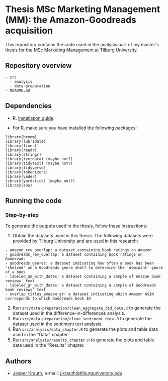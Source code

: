 # Thesis MSc Marketing Management (MM): the Amazon-Goodreads acquisition
This repository contains the code used in the analysis part of my master's thesis for the MSc Marketing Management at Tilburg University.

## Repository overview

```
- src
  - analysis
  - data-preparation
- README.md
```

## Dependencies

- R. [Installation guide](https://tilburgsciencehub.com/building-blocks/configure-your-computer/statistics-and-computation/r/).

- For R, make sure you have installed the following packages:
```
library(broom)
library(lubridate)
library(fixest)
library(readr)
library(stringr)
library(textdata) (maybe not?)
library(tidytext) (maybe not?)
library(tidyverse)
library(tokenizers)
library(vader)
library(yardstick) (maybe not?)
library(zoo)
```

## Running the code
### Step-by-step
To generate the outputs used in the thesis, follow these instructions:
1. Obtain the datasets used in this thesis. The following datasets were provided by Tilburg University and are used in this research: 
```
- amazon_rev_overlap: a dataset containing book ratings on Amazon
- goodreads_rev_overlap: a dataset containing book ratings on Goodreads
- goodreads_genres: a dataset indicating how often a book has been 'shelved' on a Goodreads genre shelf to determine the 'dominant' genre of a book
- labeled_am_with_dates: a dataset containing a sample of Amazon book reviews' text
- labeled_gr_with_dates: a dataset containing a sample of Goodreads book reviews' text
- overlap_titles_amazon_gr: a dataset indicating which Amazon ASIN corresponds to which Goodreads book ID
```
2. Run ``src/data-preparation/clean_aggregate_did_data.R`` to generate the dataset used in the difference-in-differences analysis.
3. Run ``src/data-preparation/clean_sentiment_data.R`` to generate the dataset used in the sentiment text analysis.
4. Run ``src/analysis/data_chapter.R`` to generate the plots and table data used in the "Data" chapter.
5. Run ``src/analysis/results_chapter.R`` to generate the plots and table data used in the "Results" chapter.


## Authors
- [Jesper Krauth](https://github.com/jesperkrauth),         e-mail: j.krauth@tilburguniversity.edu 
